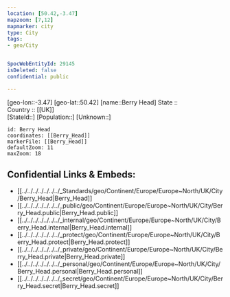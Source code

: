```yaml
---
location: [50.42,-3.47] 
mapzoom: [7,12] 
mapmarker: city 
type: City
tags:
- geo/City


SpocWebEntityId: 29145
isDeleted: false
confidential: public

---
```

[geo-lon::-3.47] 
[geo-lat::50.42] 
[name::Berry Head] 
State ::  
Country :: [[UK]]  
[StateId::] 
[Population::] 
[Unknown::] 


```leaflet
id: Berry Head
coordinates: [[Berry_Head]] 
markerFile: [[Berry_Head]] 
defaultZoom: 11 
maxZoom: 18
```


## Confidential Links & Embeds: 
- [[../../../../../../../_Standards/geo/Continent/Europe/Europe~North/UK/City/Berry_Head|Berry_Head]] 
- [[../../../../../../../_public/geo/Continent/Europe/Europe~North/UK/City/Berry_Head.public|Berry_Head.public]] 
- [[../../../../../../../_internal/geo/Continent/Europe/Europe~North/UK/City/Berry_Head.internal|Berry_Head.internal]] 
- [[../../../../../../../_protect/geo/Continent/Europe/Europe~North/UK/City/Berry_Head.protect|Berry_Head.protect]] 
- [[../../../../../../../_private/geo/Continent/Europe/Europe~North/UK/City/Berry_Head.private|Berry_Head.private]] 
- [[../../../../../../../_personal/geo/Continent/Europe/Europe~North/UK/City/Berry_Head.personal|Berry_Head.personal]] 
- [[../../../../../../../_secret/geo/Continent/Europe/Europe~North/UK/City/Berry_Head.secret|Berry_Head.secret]] 
